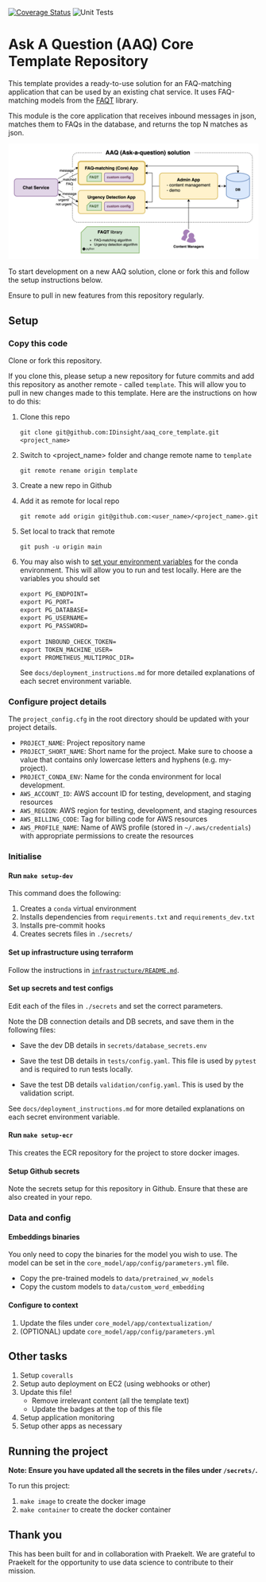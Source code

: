 [![Coverage Status](https://coveralls.io/repos/github/IDinsight/aaq_admin_template/badge.svg?branch=main&t=VLz2WX)](https://coveralls.io/github/IDinsight/aaq_admin_template?branch=main)
![Unit Tests](https://github.com/IDinsight/aaq_core_template/actions/workflows/validation-test.yml/badge.svg)

# Ask A Question (AAQ) Core Template Repository

This template provides a ready-to-use solution for an FAQ-matching application that can
be used by an existing chat service. It uses FAQ-matching models from the 
[FAQT](https://github.com/IDinsight/faqt) library.

This module is the core application that receives inbound messages in json, matches them
to FAQs in the database, and returns the top N matches as json.

![AAQ Core app](docs/readme/images/aaq_template-core.png)

To start development on a new AAQ solution, clone or fork this and follow the setup instructions below.

Ensure to pull in new features from this repository regularly.

## Setup

### Copy this code

Clone or fork this repository.

If you clone this, please setup a new repository for future commits and add this repository as another remote - called `template`. This will allow you to pull in new changes made to this template. Here are the instructions on how to do this:

1. Clone this repo

    ```
    git clone git@github.com:IDinsight/aaq_core_template.git <project_name>
    ```

2. Switch to <project_name> folder and change remote name to `template`

    ```
    git remote rename origin template
    ```

3. Create a new repo in Github
4. Add it as remote for local repo

    ```
    git remote add origin git@github.com:<user_name>/<project_name>.git
    ```

5. Set local to track that remote

    ```
    git push -u origin main
    ```

6. You may also wish to [set your environment variables](https://docs.conda.io/projects/conda/en/latest/user-guide/tasks/manage-environments.html#setting-environment-variables) for the conda environment. This will allow you to run and test locally. Here are the variables you should set

    ```
    export PG_ENDPOINT=
    export PG_PORT=
    export PG_DATABASE=
    export PG_USERNAME=
    export PG_PASSWORD=

    export INBOUND_CHECK_TOKEN=
    export TOKEN_MACHINE_USER=
    export PROMETHEUS_MULTIPROC_DIR=
    ```
    See `docs/deployment_instructions.md` for more detailed explanations of each secret environment variable.

### Configure project details

The `project_config.cfg` in the root directory should be updated with your project details.

* `PROJECT_NAME`: Project repository name
* `PROJECT_SHORT_NAME`: Short name for the project. Make sure to choose a value that contains only lowercase letters and hyphens (e.g. my-project).
* `PROJECT_CONDA_ENV`: Name for the conda environment for local development.
* `AWS_ACCOUNT_ID`: AWS account ID for testing, development, and staging resources
* `AWS_REGION`: AWS region for testing, development, and staging resources
* `AWS_BILLING_CODE`: Tag for billing code for AWS resources
* `AWS_PROFILE_NAME`: Name of AWS profile (stored in `~/.aws/credentials`) with appropriate permissions to create the resources

### Initialise
#### Run `make setup-dev`

This command does the following:

1. Creates a `conda` virtual environment
2. Installs dependencies from `requirements.txt` and `requirements_dev.txt`
3. Installs pre-commit hooks
4. Creates secrets files in `./secrets/`

#### Set up infrastructure using terraform

Follow the instructions in  [`infrastructure/README.md`](https://github.com/IDinsight/aaq_core_template/tree/main/infrastructure).

#### Set up secrets and test configs
Edit each of the files in `./secrets` and set the correct parameters.

Note the DB connection details and DB secrets, and save them in the following files:

- Save the dev DB details in `secrets/database_secrets.env`

- Save the test DB details in `tests/config.yaml`. This file is used by `pytest` and is required to run tests locally.

- Save the test DB details `validation/config.yaml`. This is used by the validation
  script.

See `docs/deployment_instructions.md` for more detailed explanations on each secret environment variable.

#### Run `make setup-ecr`

This creates the ECR repository for the project to store docker images.

#### Setup Github secrets

Note the secrets setup for this repository in Github. Ensure that these are also created in your repo.

### Data and config

#### Embeddings binaries

You only need to copy the binaries for the model you wish to use. The model can be set in the `core_model/app/config/parameters.yml` file.

-   Copy the pre-trained models to `data/pretrained_wv_models`
-   Copy the custom models to `data/custom_word_embedding`

#### Configure to context

1. Update the files under `core_model/app/contextualization/`
2. (OPTIONAL) update `core_model/app/config/parameters.yml`

## Other tasks

1. Setup `coveralls`
2. Setup auto deployment on EC2 (using webhooks or other)
3. Update this file!
    - Remove irrelevant content (all the template text)
    - Update the badges at the top of this file
4. Setup application monitoring
5. Setup other apps as necessary

## Running the project

**Note: Ensure you have updated all the secrets in the files under `/secrets/`.**

To run this project:

1. `make image` to create the docker image
2. `make container` to create the docker container

## Thank you

This has been built for and in collaboration with Praekelt. We are grateful to
Praekelt for the opportunity to use data science to contribute to their mission.
